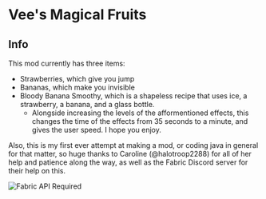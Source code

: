 # Vee's Magical Fruits

## Info

This mod currently has three items:
 * Strawberries, which give you jump
 * Bananas, which make you invisible 
 * Bloody Banana Smoothy, which is a shapeless recipe that uses ice, a strawberry, a banana, and a glass bottle. 
    * Alongside increasing the levels of the afformentioned effects, this changes the time of the effects from 35 seconds to a minute, and gives the user speed. I hope you enjoy.

Also, this is my first ever attempt at making a mod, or coding java in general for that matter, so huge thanks to Caroline (@halotroop2288) for all of her help and patience along the way, as well as the Fabric Discord server for their help on this.

![Fabric API Required](https://i.imgur.com/Ol1Tcf8.png)
